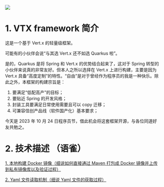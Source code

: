 ![](https://cdn.discordapp.com/attachments/1081156783227273268/1166261004234137670/kida1905_Please_design_a_novel_banner_image_with_the_name_VTX_F_1b4d79e7-55ff-4f48-9d0c-49244522018c.png?ex=6549d833&is=65376333&hm=e45b43186f95b979cfb2d05386d748c572d1e26d0622248f857a905c6416e15b&)

# 1. VTX framework 简介
这是一个基于 Vert.x 的轻量级框架。

可能有的小伙伴会说“与其选 Vert.x 还不如选 Quarkus 啦”。

是的，Quarkus 是将 Spring 和 Vert.x 的优势结合起来了，这对于 Spring 转型的小伙伴来说真的非常友好。但本人之所以选择在 Vert.x 上进行构建，主要是因为 Vert.x 具备“高度定制”的特性。“自由”是对于曾经作为程序员的我是一种快乐。除此之外，本框架的构建宗旨是：

1. 要满足“低配高产”的目标；
2. 要贴近 Spring 的开发风格；
3. 封装工具要满足日常使用需要且可以 copy 迁移；
4. 可兼容信创产品线（软件国产化）基本要求；

今天是 2023 年 10 月 24 日程序员节，借此机会将这套框架开源，与各位同道好友共勉之。

# 2. 技术描述 （语雀）
[1. 本地构建 Docker 镜像（细说如何直接通过 Maven 打包成 Docker 镜像并上传到私有镜像库以及验证过程）](https://www.yuque.com/kidayuan/pa6ygl/bggfcb6eu41xwa2c)

[2. Yaml 文件读取机制（细说 Yaml 文件的获取过程）](https://www.yuque.com/kidayuan/pa6ygl/ecy32imuegehslfi)
